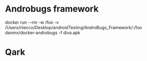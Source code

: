# Androbugs framework

   docker run --rm -w /foo -v /Users/riiecco/Desktop/androidTesting/AndroBugs_Framework/:/foo danmx/docker-androbugs -f diva.apk
    
# Qark

